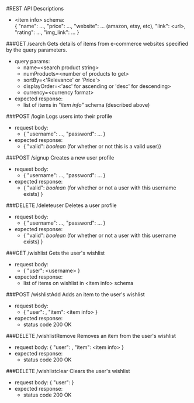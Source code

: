#REST API Descriptions

- &lt;item info> schema:  
{ "name": ..., "price": ..., "website": ... (amazon, etsy, etc), "link": &lt;url>, "rating": ..., "img_link": ... } 

###GET /search
Gets details of items from e-commerce websites specified by the query parameters.
 - query params: 
    - name=&lt;search product string>
    - numProducts=&lt;number of products to get>
    - sortBy=<'Relevance' or 'Price'>
    - displayOrder=<'asc' for ascending or 'desc' for descending>
    - currency=&lt;currency format>
 - expected response: 
   - list of items in _"item info"_ schema (described above)

###POST /login
Logs users into their profile 
 - request body: 
   - { "username": ..., "password": ... }
 - expected response: 
   - { "valid": _boolean_ (for whether or not this is a valid user)}

###POST /signup
Creates a new user profile
 - request body: 
   - { "username": ..., "password": ... }
 - expected response: 
   - { "valid": _boolean_ (for whether or not a user with this username exists) }

###DELETE /deleteuser
Deletes a user profile
 - request body: 
   - { "username": ..., "password": ... }
 - expected response: 
   - { "valid": _boolean_ (for whether or not a user with this username exists) }

###GET /wishlist
Gets the user's wishlist
 - request body: 
   - { "user": &lt;username> }
 - expected response: 
   - list of items on wishlist in &lt;item info> schema

###POST /wishlistAdd
Adds an item to the user's wishlist
 - request body: 
   - { "user": <username>, "item": &lt;item info> }
 - expected response:
   - status code 200 OK

###DELETE /wishlistRemove
Removes an item from the user's wishlist
 - request body: { "user": <username>, "item": &lt;item info> }
 - expected response:
   - status code 200 OK
   
###DELETE /wishlistclear
Clears the user's wishlist
 - request body: { "user": <username> }
 - expected response:
   - status code 200 OK
